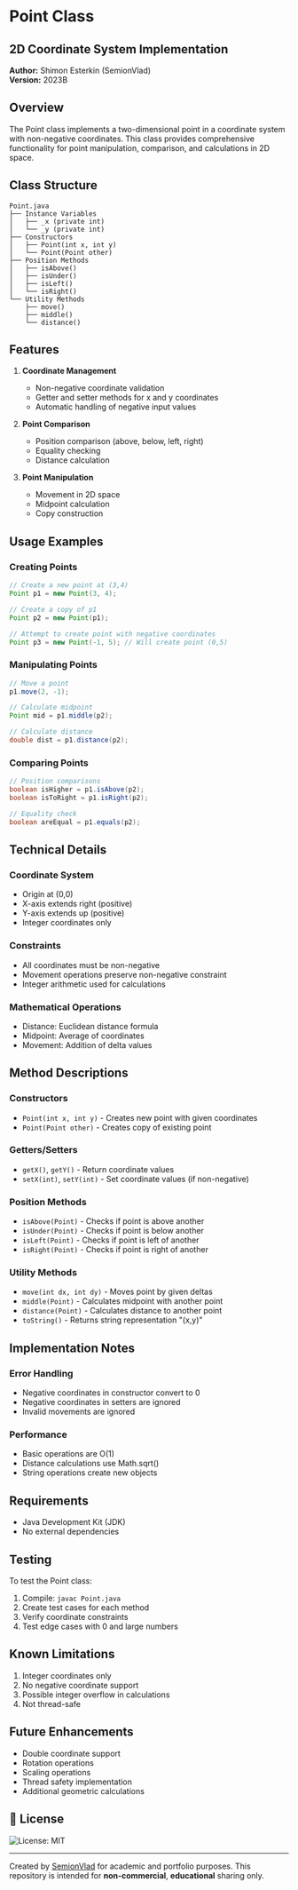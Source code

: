 # Point Class
## 2D Coordinate System Implementation

**Author:** Shimon Esterkin (SemionVlad)  
**Version:** 2023B

## Overview
The Point class implements a two-dimensional point in a coordinate system with non-negative coordinates. This class provides comprehensive functionality for point manipulation, comparison, and calculations in 2D space.

## Class Structure
```
Point.java
├── Instance Variables
│   ├── _x (private int)
│   └── _y (private int)
├── Constructors
│   ├── Point(int x, int y)
│   └── Point(Point other)
├── Position Methods
│   ├── isAbove()
│   ├── isUnder()
│   ├── isLeft()
│   └── isRight()
└── Utility Methods
    ├── move()
    ├── middle()
    └── distance()
```

## Features
1. **Coordinate Management**
   - Non-negative coordinate validation
   - Getter and setter methods for x and y coordinates
   - Automatic handling of negative input values

2. **Point Comparison**
   - Position comparison (above, below, left, right)
   - Equality checking
   - Distance calculation

3. **Point Manipulation**
   - Movement in 2D space
   - Midpoint calculation
   - Copy construction

## Usage Examples

### Creating Points
```java
// Create a new point at (3,4)
Point p1 = new Point(3, 4);

// Create a copy of p1
Point p2 = new Point(p1);

// Attempt to create point with negative coordinates
Point p3 = new Point(-1, 5); // Will create point (0,5)
```

### Manipulating Points
```java
// Move a point
p1.move(2, -1);

// Calculate midpoint
Point mid = p1.middle(p2);

// Calculate distance
double dist = p1.distance(p2);
```

### Comparing Points
```java
// Position comparisons
boolean isHigher = p1.isAbove(p2);
boolean isToRight = p1.isRight(p2);

// Equality check
boolean areEqual = p1.equals(p2);
```

## Technical Details

### Coordinate System
- Origin at (0,0)
- X-axis extends right (positive)
- Y-axis extends up (positive)
- Integer coordinates only

### Constraints
- All coordinates must be non-negative
- Movement operations preserve non-negative constraint
- Integer arithmetic used for calculations

### Mathematical Operations
- Distance: Euclidean distance formula
- Midpoint: Average of coordinates
- Movement: Addition of delta values

## Method Descriptions

### Constructors
- `Point(int x, int y)` - Creates new point with given coordinates
- `Point(Point other)` - Creates copy of existing point

### Getters/Setters
- `getX()`, `getY()` - Return coordinate values
- `setX(int)`, `setY(int)` - Set coordinate values (if non-negative)

### Position Methods
- `isAbove(Point)` - Checks if point is above another
- `isUnder(Point)` - Checks if point is below another
- `isLeft(Point)` - Checks if point is left of another
- `isRight(Point)` - Checks if point is right of another

### Utility Methods
- `move(int dx, int dy)` - Moves point by given deltas
- `middle(Point)` - Calculates midpoint with another point
- `distance(Point)` - Calculates distance to another point
- `toString()` - Returns string representation "(x,y)"

## Implementation Notes

### Error Handling
- Negative coordinates in constructor convert to 0
- Negative coordinates in setters are ignored
- Invalid movements are ignored

### Performance
- Basic operations are O(1)
- Distance calculations use Math.sqrt()
- String operations create new objects

## Requirements
- Java Development Kit (JDK)
- No external dependencies

## Testing
To test the Point class:
1. Compile: `javac Point.java`
2. Create test cases for each method
3. Verify coordinate constraints
4. Test edge cases with 0 and large numbers

## Known Limitations
1. Integer coordinates only
2. No negative coordinate support
3. Possible integer overflow in calculations
4. Not thread-safe

## Future Enhancements
- Double coordinate support
- Rotation operations
- Scaling operations
- Thread safety implementation
- Additional geometric calculations

## 📄 License
![License: MIT](https://img.shields.io/badge/License-MIT-yellow.svg)

---
Created by [SemionVlad](https://github.com/SemionVlad) for academic and portfolio purposes. This repository is intended for **non-commercial**, **educational** sharing only.
